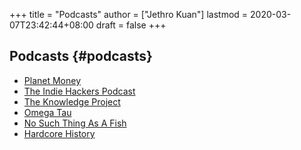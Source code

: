 +++
title = "Podcasts"
author = ["Jethro Kuan"]
lastmod = 2020-03-07T23:42:44+08:00
draft = false
+++

## Podcasts {#podcasts}

-   [Planet Money](https://www.npr.org/sections/money/)
-   [The Indie Hackers Podcast](https://www.indiehackers.com/podcast)
-   [The Knowledge Project](https://fs.blog/the-knowledge-project/)
-   [Omega Tau](http://omegataupodcast.net/)
-   [No Such Thing As A Fish](https://audioboom.com/channel/nosuchthingasafish)
-   [Hardcore History](https://www.dancarlin.com/hardcore-history-series/)
